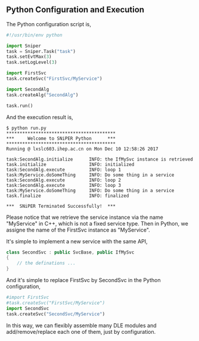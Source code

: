 ## Python Configuration and Execution

The Python configuration script is,

```python
#!/usr/bin/env python

import Sniper
task = Sniper.Task("task")
task.setEvtMax(3)
task.setLogLevel(3)

import FirstSvc
task.createSvc("FirstSvc/MyService")

import SecondAlg
task.createAlg("SecondAlg")

task.run()
```

And the execution result is,

```
$ python run.py
*****************************************
***     Welcome to SNiPER Python      ***
*****************************************
Running @ lxslc603.ihep.ac.cn on Mon Dec 10 12:58:26 2017

task:SecondAlg.initialize      INFO: the IfMySvc instance is retrieved
task.initialize                INFO: initialized
task:SecondAlg.execute         INFO: loop 1
task:MyService.doSomeThing     INFO: Do some thing in a service
task:SecondAlg.execute         INFO: loop 2
task:SecondAlg.execute         INFO: loop 3
task:MyService.doSomeThing     INFO: Do some thing in a service
task.finalize                  INFO: finalized

***  SNiPER Terminated Successfully!  ***
```

Please notice that we retrieve the service instance via the name "MyService" in C++, which is not a fixed service type. Then in Python, we assigne the name of the FirstSvc instance as "MyService". 

It's simple to implement a new service with the same API, 

```c++
class SecondSvc : public SvcBase, public IfMySvc
{
    // the definations ...
}
```
And it's simple to replace FirstSvc by SecondSvc in the Python configuration,

```python
#import FirstSvc
#task.createSvc("FirstSvc/MyService")
import SecondSvc
task.createSvc("SecondSvc/MyService")
```

In this way, we can flexibly assemble many DLE modules and add/remove/replace each one of them, just by configuration.
